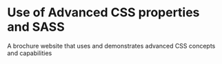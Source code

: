 # Use of Advanced CSS properties and SASS

A brochure website that uses and demonstrates advanced CSS concepts and capabilities